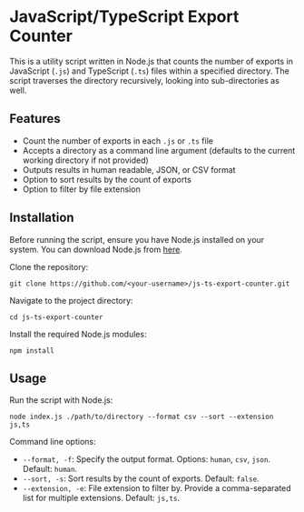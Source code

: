 # JavaScript/TypeScript Export Counter

This is a utility script written in Node.js that counts the number of exports in JavaScript (`.js`) and TypeScript (`.ts`) files within a specified directory. The script traverses the directory recursively, looking into sub-directories as well.

## Features

- Count the number of exports in each `.js` or `.ts` file
- Accepts a directory as a command line argument (defaults to the current working directory if not provided)
- Outputs results in human readable, JSON, or CSV format
- Option to sort results by the count of exports
- Option to filter by file extension

## Installation

Before running the script, ensure you have Node.js installed on your system. You can download Node.js from [here](https://nodejs.org/).

Clone the repository:

```
git clone https://github.com/<your-username>/js-ts-export-counter.git
```

Navigate to the project directory:

```
cd js-ts-export-counter
```

Install the required Node.js modules:

```
npm install
```

## Usage

Run the script with Node.js:

```
node index.js ./path/to/directory --format csv --sort --extension js,ts
```

Command line options:

- `--format, -f`: Specify the output format. Options: `human`, `csv`, `json`. Default: `human`.
- `--sort, -s`: Sort results by the count of exports. Default: `false`.
- `--extension, -e`: File extension to filter by. Provide a comma-separated list for multiple extensions. Default: `js,ts`.

